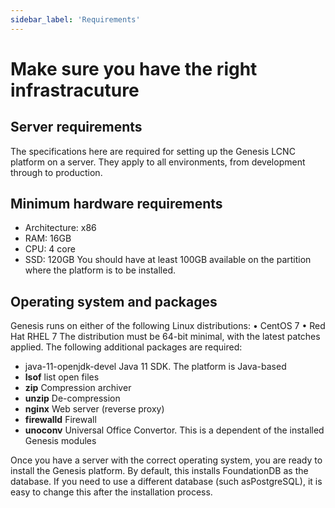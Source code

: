 ```yaml
---
sidebar_label: 'Requirements'
---
```


# Make sure you have the right infrastracuture

## Server requirements
The specifications here are required for setting up the Genesis LCNC platform on a server. They apply to all environments, from development through to production.

## Minimum hardware requirements
-	Architecture: x86 
-	RAM: 16GB
-	CPU: 4 core
-	SSD: 120GB
You should have at least 100GB available on the partition where the platform is to be installed.

## Operating system and packages
Genesis runs on either of the following Linux distributions:
•	CentOS 7
•	Red Hat RHEL 7
The distribution must be 64-bit minimal, with the latest patches applied.
The following additional packages are required:
-	java-11-openjdk-devel	Java 11 SDK. The platform is Java-based
-	**lsof**	list open files
-	**zip**	Compression archiver
-	**unzip**	De-compression
-	**nginx**	Web server (reverse proxy)
-	**firewalld**	Firewall
-	**unoconv**	Universal Office Convertor. This is a dependent of the installed Genesis modules

Once you have a server with the correct operating system, you are ready to install the Genesis platform. By default, this installs FoundationDB as the database. If you need to use a different database (such asPostgreSQL), it is easy to change this after the installation process.
